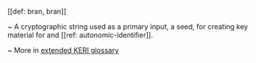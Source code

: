 [[def: bran, bran]]

~ A cryptographic string used as a primary input, a seed, for creating key material for and [[ref: autonomic-identifier]]. 

~ More in <a href="https://weboftrust.github.io/WOT-terms/docs/glossary/bran">extended KERI glossary</a>

